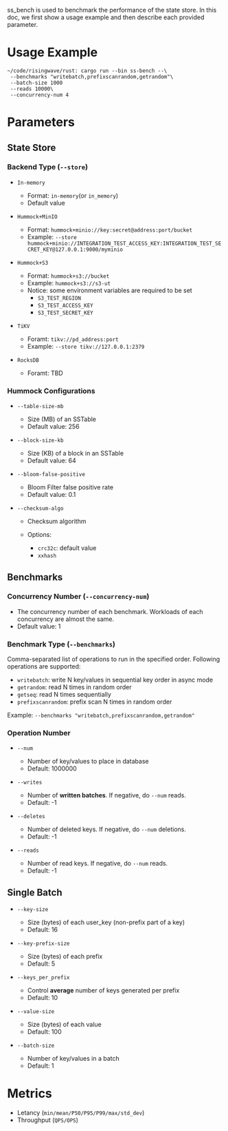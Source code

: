 ss_bench is used to benchmark the performance of the state store. In this doc, we first show a usage example and then describe each provided parameter.

# Usage Example

```shell
~/code/risingwave/rust: cargo run --bin ss-bench --\
 --benchmarks "writebatch,prefixscanrandom,getrandom"\
 --batch-size 1000
 --reads 10000\
 --concurrency-num 4
```

# Parameters

## State Store

### Backend Type  (`--store`)

- `In-memory`
  
  - Format: `in-memory`(or `in_memory`)
  - Default value

- `Hummock+MinIO`
  
  - Format: `hummock+minio://key:secret@address:port/bucket`
  - Example: `--store hummock+minio://INTEGRATION_TEST_ACCESS_KEY:INTEGRATION_TEST_SECRET_KEY@127.0.0.1:9000/myminio`

- `Hummock+S3`
  
  - Format: `hummock+s3://bucket`
  - Example: `hummock+s3://s3-ut`
  - Notice: some environment variables are required to be set
    - `S3_TEST_REGION`
    - `S3_TEST_ACCESS_KEY`
    - `S3_TEST_SECRET_KEY`

- `TiKV`
  
  - Foramt: `tikv://pd_address:port`
  - Example: `--store tikv://127.0.0.1:2379`

- `RocksDB`
  
  - Foramt: TBD

### Hummock Configurations

- `--table-size-mb`
  
  - Size (MB) of an SSTable
  - Default value: 256

- `--block-size-kb`
  
  - Size (KB) of a block in an SSTable
  - Default value: 64

- `--bloom-false-positive`
  
  - Bloom Filter false positive rate
  - Default value: 0.1

- `--checksum-algo`
  
  - Checksum algorithm
  
  - Options:
    
    - `crc32c`: default value
    - `xxhash`

## Benchmarks

### Concurrency Number (`--concurrency-num`)

- The concurrency number of each benchmark. Workloads of each concurrency are almost the same.
- Default value: 1

### Benchmark Type (`--benchmarks`)

Comma-separated list of operations to run in the specified order. Following operations are supported:

- `writebatch`: write N key/values in sequential key order in async mode
- `getrandom`: read N times in random order
- `getseq`: read N times sequentially
- `prefixscanrandom`: prefix scan N times in random order

Example: `--benchmarks "writebatch,prefixscanrandom,getrandom"`

### Operation Number

- `--num`

  - Number of key/values to place in database
  - Default: 1000000

- `--writes`

  - Number of **written batches**. If negative, do `--num` reads.
  - Default: -1

- `--deletes`

  - Number of deleted keys. If negative, do `--num` deletions.
  - Default: -1

- `--reads`

  - Number of read keys. If negative, do `--num` reads.
  - Default: -1

## Single Batch

- `--key-size`
  
  - Size (bytes) of each user_key (non-prefix part of a key)
  - Default: 16

- `--key-prefix-size`
  
  - Size (bytes) of each prefix
  - Default: 5

- `--keys_per_prefix`
  
  - Control **average** number of keys generated per prefix
  - Default: 10

- `--value-size`
  
  - Size (bytes) of each value
  - Default: 100

- `--batch-size`
  
  - Number of key/values in a batch
  - Default: 1

# Metrics

- Letancy (`min/mean/P50/P95/P99/max/std_dev`)
- Throughput (`QPS/OPS`)
